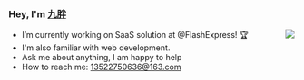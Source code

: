 ### Hey, I'm [九胖](https://jiupanger.com)

<img align="right" src="https://github-readme-stats.vercel.app/api?username=jiupang0910&show_icons=true&hide_border=true&theme=vue-dark" />


- I’m currently working on SaaS solution at @FlashExpress! 🏆
- I'm also familiar with web development.
- Ask me about anything, I am happy to help
- How to reach me: 13522750636@163.com
